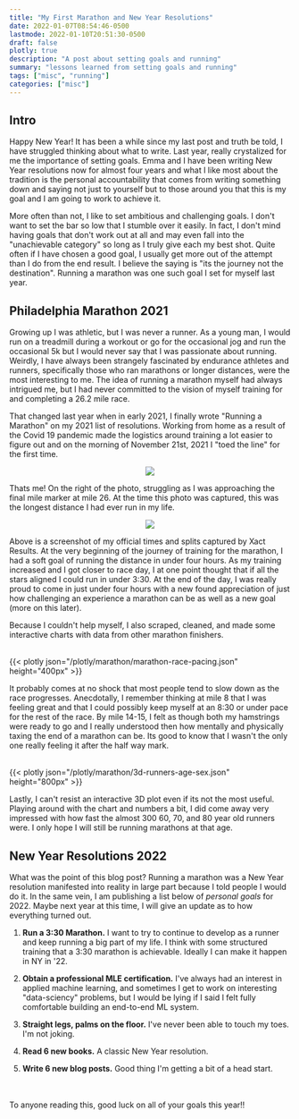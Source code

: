 ```yaml
---
title: "My First Marathon and New Year Resolutions"
date: 2022-01-07T08:54:46-0500
lastmode: 2022-01-10T20:51:30-0500
draft: false
plotly: true
description: "A post about setting goals and running"
summary: "lessons learned from setting goals and running"
tags: ["misc", "running"]
categories: ["misc"]
---
```


## Intro

Happy New Year! It has been a while since my last post and truth be told, I have struggled thinking about what to write. Last year, really crystalized for me the importance of setting goals. Emma and I have been writing New Year resolutions now for almost four years and what I like most about the tradition is the personal accountability that comes from writing something down and saying not just to yourself but to those around you that this is my goal and I am going to work to achieve it.

More often than not, I like to set ambitious and challenging goals. I don't want to set the bar so low that I stumble over it easily. In fact, I don't mind having goals that don't work out at all and may even fall into the "unachievable category" so long as I truly give each my best shot. Quite often if I have chosen a good goal, I usually get more out of the attempt than I do from the end result. I believe the saying is "its the journey not the destination". Running a marathon was one such goal I set for myself last year.

## Philadelphia Marathon 2021

Growing up I was athletic, but I was never a runner. As a young man, I would run on a treadmill during a workout or go for the occasional jog and run the occasional 5k but I would never say that I was passionate about running. Weirdly, I have always been strangely fascinated by endurance athletes and runners, specifically those who ran marathons or longer distances, were the most interesting to me. The idea of running a marathon myself had always intrigued me, but I had never committed to the vision of myself training for and completing a 26.2 mile race.

That changed last year when in early 2021, I finally wrote "Running a Marathon" on my 2021 list of resolutions. Working from home as a result of the Covid 19 pandemic made the logistics around training a lot easier to figure out and on the morning of November 21st, 2021 I "toed the line" for the first time.

<p align="center">
    <img src="/img/marathon/philly-marathon.jpeg">
</p>

Thats me! On the right of the photo, struggling as I was approaching the final mile marker at mile 26. At the time this photo was captured, this was the longest distance I had ever run in my life.

<p align="center">
    <img src="/img/marathon/my-philly-marathon-stats.png">
</p>

Above is a screenshot of my official times and splits captured by Xact Results. At the very beginning of the journey of training for the marathon, I had a soft goal of running the distance in under four hours. As my training increased and I got closer to race day, I at one point thought that if all the stars aligned I could run in under 3:30. At the end of the day, I was really proud to come in just under four hours with a new found appreciation of just how challenging an experience a marathon can be as well as a new goal (more on this later).

Because I couldn't help myself, I also scraped, cleaned, and made some interactive charts with data from other marathon finishers.

<br>
{{< plotly json="/plotly/marathon/marathon-race-pacing.json" height="400px" >}}
<br>

It probably comes at no shock that most people tend to slow down as the race progresses. Anecdotally, I remember thinking at mile 8 that I was feeling great and that I could possibly keep myself at an 8:30 or under pace for the rest of the race. By mile 14-15, I felt as though both my hamstrings were ready to go and I really understood then how mentally and physically taxing the end of a marathon can be. Its good to know that I wasn't the only one really feeling it after the half way mark.

<br>
{{< plotly json="/plotly/marathon/3d-runners-age-sex.json" height="800px" >}}
<br>

Lastly, I can't resist an interactive 3D plot even if its not the most useful. Playing around with the chart and numbers a bit, I did come away very impressed with how fast the almost 300 60, 70, and 80 year old runners were. I only hope I will still be running marathons at that age.

## New Year Resolutions 2022

What was the point of this blog post? Running a marathon was a New Year resolution manifested into reality in large part because I told people I would do it. In the same vein, I am publishing a list below of *personal goals* for 2022. Maybe next year at this time, I will give an update as to how everything turned out.

1. **Run a 3:30 Marathon.** I want to try to continue to develop as a runner and keep running a big part of my life. I think with some structured training that a 3:30 marathon is achievable. Ideally I can make it happen in NY in '22.

2. **Obtain a professional MLE certification.** I've always had an interest in applied machine learning, and sometimes I get to work on interesting "data-sciency" problems, but I would be lying if I said I felt fully comfortable building an end-to-end ML system. 

3. **Straight legs, palms on the floor.** I've never been able to touch my toes. I'm not joking.

4. **Read 6 new books.** A classic New Year resolution.

5. **Write 6 new blog posts.** Good thing I'm getting a bit of a head start.

<br><br>
To anyone reading this, good luck on all of your goals this year!!